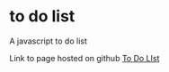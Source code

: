 # to do list
 A javascript to do list

Link to page hosted on github
<a href="https://fearlessfreap24.github.io/to-do-list/">To Do LIst</a>
